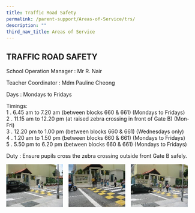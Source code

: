 ```yaml
---
title: Traffic Road Safety
permalink: /parent-support/Areas-of-Service/trs/
description: ""
third_nav_title: Areas of Service
---
```

## TRAFFIC ROAD SAFETY

School Operation Manager : Mr R. Nair

Teacher Coordinator : Mdm Pauline Cheong

Days : Mondays to Fridays

Timings:<br>
1 \. 6.45 am to 7.20 am (between blocks 660 & 661) (Mondays to Fridays)<br>
2 \. 11.15 am to 12.20 pm (at raised zebra crossing in front of Gate B) (Mon-Fri)<br>
3 \. 12.20 pm to 1.00 pm (between blocks 660 & 661) (Wednesdays only)<br>
4 \. 1.20 am to 1.50 pm (between blocks 660 & 661) (Mondays to Fridays)<br>
5 \. 5.50 pm to 6.20 pm (between blocks 660 & 661) (Mondays to Fridays)

Duty : Ensure pupils cross the zebra crossing outside front Gate B safely.

<img src="/images/trs1.jpg" style="width:30%;margin-right:15px;" align = "left">
<img src="/images/trs2.jpg" style="width:30%;margin-right:15px;" align = "left">
<img src="/images/trs3.jpg" style="width:30%;margin-right:15px;" align = "left">
<br clear="left">